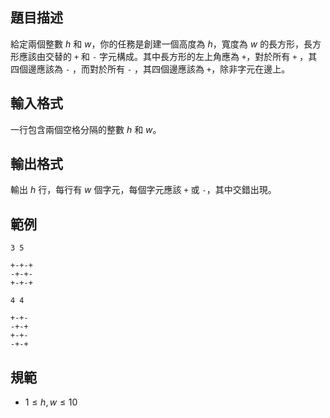 ## 題目描述
給定兩個整數 $h$ 和 $w$，你的任務是創建一個高度為 $h$，寬度為 $w$ 的長方形，長方形應該由交替的 `+` 和 `-` 字元構成。其中長方形的左上角應為 `+`，對於所有 `+` ，其四個邊應該為 `-` ，而對於所有 `-` ，其四個邊應該為 `+`，除非字元在邊上。

## 輸入格式
一行包含兩個空格分隔的整數 $h$ 和 $w$。

## 輸出格式
輸出 $h$ 行，每行有 $w$ 個字元，每個字元應該 `+` 或 `-`，其中交錯出現。

## 範例

```input1
3 5
```

```output1
+-+-+
-+-+-
+-+-+
```

```input2
4 4
```

```output2
+-+-
-+-+
+-+-
-+-+
```

## 規範
- $1 \leq h, w \leq 10$

